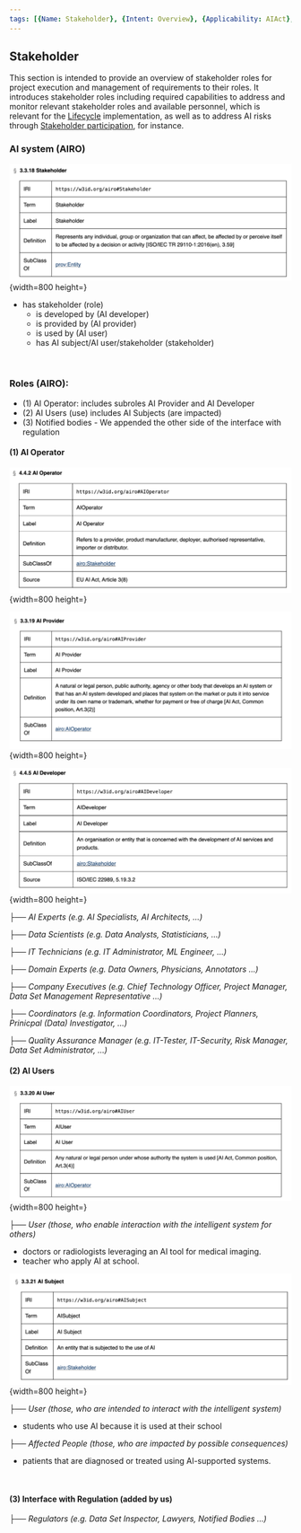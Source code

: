 ```yaml
---
tags: [{Name: Stakeholder}, {Intent: Overview}, {Applicability: AIAct}, {Usage Example: default_highrisk}]
---
```


## Stakeholder

This section is intended to provide an overview of stakeholder roles for project execution and management of requirements to their roles. 
It introduces stakeholder roles including required capabilities to address and monitor relevant stakeholder roles and available personnel, which is relevant for the [Lifecycle](./../../2_Lifecycle/AI_Lifecycle.md) implementation, as well as to address AI risks through [Stakeholder participation](./../../3_RiskManagement/AI_Risks/5_DiversityNon-DiscriminationFairness/StakeholderParticipation), for instance.

### AI system (AIRO)

![](../../../../imgs/Stakeholder%20(AIRO)/Stakeholder.png){width=800 height=}

- has stakeholder (role) 
  - is developed by (AI developer)
  - is provided by (AI provider)
  - is used by (AI user)
  - has AI subject/AI user/stakeholder (stakeholder)

<br>

### Roles (AIRO):

- (1) AI Operator: includes subroles AI Provider and AI Developer
- (2) AI Users (use) includes AI Subjects (are impacted)
- (3) Notified bodies - We appended the other side of the interface with regulation

#### (1) AI Operator

![](../../../../imgs/Stakeholder%20(AIRO)/AI%20Operator.png){width=800 height=}

![](../../../../imgs/Stakeholder%20(AIRO)/AI%20Provider.png){width=800 height=}

![](../../../../imgs/Stakeholder%20(AIRO)/AI%20Developer.png){width=800 height=}

*├── AI Experts (e.g. AI Specialists, AI Architects, …)*

*├── Data Scientists (e.g. Data Analysts, Statisticians, …)*

*├── IT Technicians (e.g. IT Administrator, ML Engineer, …)*

*├── Domain Experts (e.g. Data Owners, Physicians, Annotators …)*

*├── Company Executives (e.g. Chief Technology Officer, Project Manager, Data Set Management Representative …)*

*├── Coordinators (e.g. Information Coordinators, Project Planners, Prinicpal (Data) Investigator, …)*

*├── Quality Assurance Manager (e.g. IT-Tester, IT-Security, Risk Manager, Data Set Administrator, …)*

#### (2) AI Users 

![](../../../../imgs/Stakeholder%20(AIRO)/AI%20User.png){width=800 height=}

*├── User (those, who enable interaction with the intelligent system for others)*
- doctors or radiologists leveraging an AI tool for medical imaging.
- teacher who apply AI at school.

![](../../../../imgs/Stakeholder%20(AIRO)/AI%20Subject.png){width=800 height=}

*├── User (those, who are intended to interact with the intelligent system)*
- students who use AI because it is used at their school

*├── Affected People (those, who are impacted by possible consequences)*
- patients that are diagnosed or treated using AI-supported systems.

<br>

#### (3) Interface with Regulation (added by us)

*├── Regulators (e.g. Data Set Inspector, Lawyers, Notified Bodies …)*

<br>
